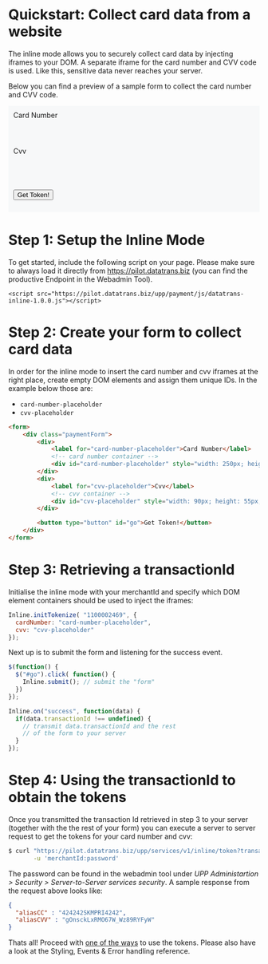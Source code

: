 # Quickstart: Collect card data from a website

The inline mode allows you to securely collect card data by injecting iframes to your DOM. A separate iframe for the card number and CVV code is used. Like this, sensitive data never reaches your server.

Below you can find a preview of a sample form to collect the card number and CVV code.

<link rel="stylesheet" href="https://maxcdn.bootstrapcdn.com/bootstrap/3.3.7/css/bootstrap.min.css" integrity="sha384-BVYiiSIFeK1dGmJRAkycuHAHRg32OmUcww7on3RYdg4Va+PmSTsz/K68vbdEjh4u" crossorigin="anonymous">
<style>
label { display: block }
.paymentForm { border: 0px; background-color: #F7F8F9; padding: 10px }
</style>


<form>
<div class="paymentForm">
  <div>
    <label for="cardNumberPlaceholder">Card Number</label>
    <div id="cardNumberPlaceholder" style="display: inline-block; width: 300px; height: 55px;">
    </div>
  </div>
  <div>
    <label for="cvvPlaceholder">Cvv</label>
    <div id="cvvPlaceholder" style="display: inline-block; width: 120px; height: 55px;">
    </div>
  </div>

  <button type="button" class="btn btn-primary" id="go">Get Token!</button>
</div>
</form>

# Step 1: Setup the Inline Mode
To get started, include the following script on your page. Please make sure to always load it directly from https://pilot.datatrans.biz (you can find the productive Endpoint in the Webadmin Tool).

```
<script src="https://pilot.datatrans.biz/upp/payment/js/datatrans-inline-1.0.0.js"></script>
```

# Step 2: Create your form to collect card data
In order for the inline mode to insert the card number and cvv iframes at the right place, create empty DOM elements and assign them unique IDs. In the example below those are:
- `card-number-placeholder`
- `cvv-placeholder`

```html
<form>
    <div class="paymentForm">
        <div>
            <label for="card-number-placeholder">Card Number</label>
            <!-- card number container -->
            <div id="card-number-placeholder" style="width: 250px; height: 55px;"></div>
        </div>
        <div>
            <label for="cvv-placeholder">Cvv</label>
            <!-- cvv container -->
            <div id="cvv-placeholder" style="width: 90px; height: 55px;"></div>
        </div>

        <button type="button" id="go">Get Token!</button>
    </div>
</form>
```

# Step 3: Retrieving a transactionId

Initialise the inline mode with your merchantId and specify which DOM element containers should be used to inject the iframes:

```js
Inline.initTokenize( "1100002469", {
  cardNumber: "card-number-placeholder", 
  cvv: "cvv-placeholder"                
});
```

Next up is to submit the form and listening for the success event.

```js
$(function() {
  $("#go").click( function() {
    Inline.submit(); // submit the "form"
  })
});

Inline.on("success", function(data) {
  if(data.transactionId !== undefined) {
    // transmit data.transactionId and the rest
    // of the form to your server    
  }
});
```

# Step 4: Using the transactionId to obtain the tokens
Once you transmitted the transaction Id retrieved in step 3 to your server (together with the the rest of your form) you can execute a server to server request to get the tokens for your card number and cvv:

```bash
$ curl "https://pilot.datatrans.biz/upp/services/v1/inline/token?transactionId=170419151426624571" \
       -u 'merchantId:password'
```
The password can be found in the webadmin tool under _UPP Administartion > Security > Server-to-Server services security_. A sample response from the request above looks like:
```json
{
  "aliasCC" : "424242SKMPRI4242",
  "aliasCVV" : "gOnsckLxRMO67W_Wz89RYFyW"
}
```
Thats all! Proceed with [one of the ways](/step-3-use-stored-data.md) to use the tokens. Please also have a look at the Styling, Events & Error handling reference.

